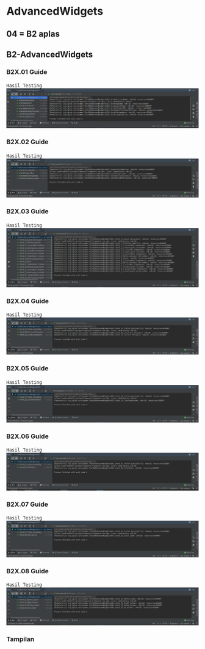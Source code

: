 # AdvancedWidgets

## 04 = B2 aplas

## B2-AdvancedWidgets


### B2X.01 Guide

`Hasil Testing`![](img/test/11.png)

### B2X.02 Guide

`Hasil Testing`![](img/test/21.png)

### B2X.03 Guide

`Hasil Testing`![](img/test/31.png)

### B2X.04 Guide

`Hasil Testing`![](img/test/41.png)

### B2X.05 Guide

`Hasil Testing`![](img/test/51.png)

### B2X.06 Guide

`Hasil Testing`![](img/test/61.png)


### B2X.07 Guide

`Hasil Testing`![](img/test/71.png)

### B2X.08 Guide

`Hasil Testing`![](img/test/81.png)



### Tampilan


